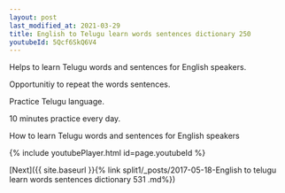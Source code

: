```yaml
---
layout: post
last_modified_at: 2021-03-29
title: English to Telugu learn words sentences dictionary 250 
youtubeId: 5Qcf6SkQ6V4
---
```

 
 
Helps to learn Telugu words and sentences for English speakers.

Opportunitiy to repeat the words sentences. 

Practice Telugu language. 
 
10 minutes practice every day. 
 
How to learn Telugu words and sentences for English speakers 
 
{% include youtubePlayer.html id=page.youtubeId %}
 
 
[Next]({{ site.baseurl }}{% link  split1/_posts/2017-05-18-English to telugu learn words sentences dictionary 531 .md%})
 

